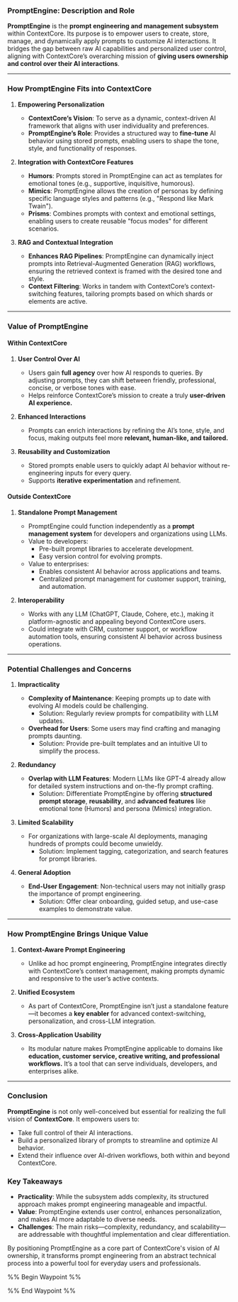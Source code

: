### **PromptEngine: Description and Role**

**PromptEngine** is the **prompt engineering and management subsystem** within ContextCore. Its purpose is to empower users to create, store, manage, and dynamically apply prompts to customize AI interactions. It bridges the gap between raw AI capabilities and personalized user control, aligning with ContextCore’s overarching mission of **giving users ownership and control over their AI interactions**.

---

### **How PromptEngine Fits into ContextCore**

1. **Empowering Personalization**
    
    - **ContextCore’s Vision**: To serve as a dynamic, context-driven AI framework that aligns with user individuality and preferences.
    - **PromptEngine’s Role**: Provides a structured way to **fine-tune** AI behavior using stored prompts, enabling users to shape the tone, style, and functionality of responses.
2. **Integration with ContextCore Features**
    
    - **Humors**: Prompts stored in PromptEngine can act as templates for emotional tones (e.g., supportive, inquisitive, humorous).
    - **Mimics**: PromptEngine allows the creation of personas by defining specific language styles and patterns (e.g., "Respond like Mark Twain").
    - **Prisms**: Combines prompts with context and emotional settings, enabling users to create reusable "focus modes" for different scenarios.
3. **RAG and Contextual Integration**
    
    - **Enhances RAG Pipelines**: PromptEngine can dynamically inject prompts into Retrieval-Augmented Generation (RAG) workflows, ensuring the retrieved context is framed with the desired tone and style.
    - **Context Filtering**: Works in tandem with ContextCore’s context-switching features, tailoring prompts based on which shards or elements are active.

---

### **Value of PromptEngine**

#### **Within ContextCore**

1. **User Control Over AI**
    
    - Users gain **full agency** over how AI responds to queries. By adjusting prompts, they can shift between friendly, professional, concise, or verbose tones with ease.
    - Helps reinforce ContextCore’s mission to create a truly **user-driven AI experience.**
2. **Enhanced Interactions**
    
    - Prompts can enrich interactions by refining the AI’s tone, style, and focus, making outputs feel more **relevant, human-like, and tailored.**
3. **Reusability and Customization**
    
    - Stored prompts enable users to quickly adapt AI behavior without re-engineering inputs for every query.
    - Supports **iterative experimentation** and refinement.

#### **Outside ContextCore**

1. **Standalone Prompt Management**
    
    - PromptEngine could function independently as a **prompt management system** for developers and organizations using LLMs.
    - Value to developers:
        - Pre-built prompt libraries to accelerate development.
        - Easy version control for evolving prompts.
    - Value to enterprises:
        - Enables consistent AI behavior across applications and teams.
        - Centralized prompt management for customer support, training, and automation.
2. **Interoperability**
    
    - Works with any LLM (ChatGPT, Claude, Cohere, etc.), making it platform-agnostic and appealing beyond ContextCore users.
    - Could integrate with CRM, customer support, or workflow automation tools, ensuring consistent AI behavior across business operations.

---

### **Potential Challenges and Concerns**

1. **Impracticality**
    
    - **Complexity of Maintenance**: Keeping prompts up to date with evolving AI models could be challenging.
        - Solution: Regularly review prompts for compatibility with LLM updates.
    - **Overhead for Users**: Some users may find crafting and managing prompts daunting.
        - Solution: Provide pre-built templates and an intuitive UI to simplify the process.
2. **Redundancy**
    
    - **Overlap with LLM Features**: Modern LLMs like GPT-4 already allow for detailed system instructions and on-the-fly prompt crafting.
        - Solution: Differentiate PromptEngine by offering **structured prompt storage**, **reusability**, and **advanced features** like emotional tone (Humors) and persona (Mimics) integration.
3. **Limited Scalability**
    
    - For organizations with large-scale AI deployments, managing hundreds of prompts could become unwieldy.
        - Solution: Implement tagging, categorization, and search features for prompt libraries.
4. **General Adoption**
    
    - **End-User Engagement**: Non-technical users may not initially grasp the importance of prompt engineering.
        - Solution: Offer clear onboarding, guided setup, and use-case examples to demonstrate value.

---

### **How PromptEngine Brings Unique Value**

1. **Context-Aware Prompt Engineering**
    
    - Unlike ad hoc prompt engineering, PromptEngine integrates directly with ContextCore’s context management, making prompts dynamic and responsive to the user’s active contexts.
2. **Unified Ecosystem**
    
    - As part of ContextCore, PromptEngine isn’t just a standalone feature—it becomes a **key enabler** for advanced context-switching, personalization, and cross-LLM integration.
3. **Cross-Application Usability**
    
    - Its modular nature makes PromptEngine applicable to domains like **education, customer service, creative writing, and professional workflows.** It’s a tool that can serve individuals, developers, and enterprises alike.

---

### **Conclusion**

**PromptEngine** is not only well-conceived but essential for realizing the full vision of **ContextCore**. It empowers users to:

- Take full control of their AI interactions.
- Build a personalized library of prompts to streamline and optimize AI behavior.
- Extend their influence over AI-driven workflows, both within and beyond ContextCore.

### **Key Takeaways**

- **Practicality**: While the subsystem adds complexity, its structured approach makes prompt engineering manageable and impactful.
- **Value**: PromptEngine extends user control, enhances personalization, and makes AI more adaptable to diverse needs.
- **Challenges**: The main risks—complexity, redundancy, and scalability—are addressable with thoughtful implementation and clear differentiation.

By positioning PromptEngine as a core part of ContextCore's vision of AI ownership, it transforms prompt engineering from an abstract technical process into a powerful tool for everyday users and professionals.

%% Begin Waypoint %%


%% End Waypoint %%
